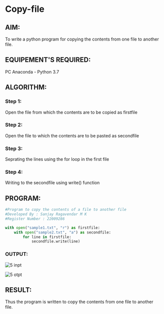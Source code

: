 # Copy-file
## AIM:
To write a python program for copying the contents from one file to another file.
## EQUIPEMENT'S REQUIRED: 
PC
Anaconda - Python 3.7
## ALGORITHM: 
### Step 1:
Open the file from which the contents are to be copied as firstfile
### Step 2: 
 Open the file to which the contents are to be pasted as secondfile
### Step 3: 
Seprating the lines using the for loop in the first file
### Step 4:  
Writing to the secondfile using write() function

## PROGRAM:
```py
#Program to copy the contents of a file to another file
#Developed By : Sanjay Ragavendar M K
#Register Number : 22009286

with open("sample1.txt", "r") as firstfile:
    with open("sample2.txt", "a") as secondfile:
        for line in firstfile:
            secondfile.write(line)
````
### OUTPUT:

![5 inpt](https://user-images.githubusercontent.com/91368803/215013909-3a7eba96-8481-4dd5-b41a-7693c1923bdf.png)

![5 otpt](https://user-images.githubusercontent.com/91368803/215013913-bf01a482-74da-43f7-826d-88e5b25c72c2.png)


## RESULT:
Thus the program is written to copy the contents from one file to another file.
